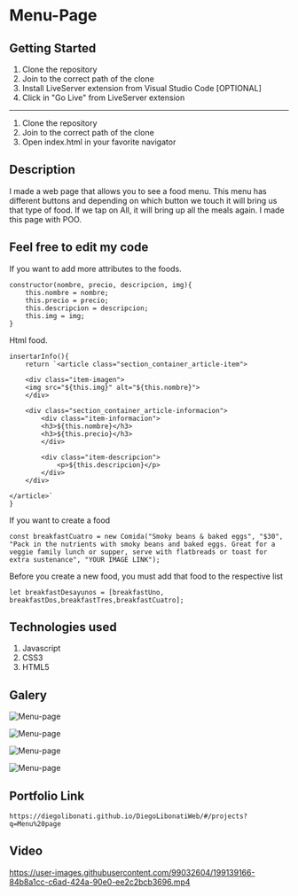 # Menu-Page

## Getting Started

1. Clone the repository
2. Join to the correct path of the clone
3. Install LiveServer extension from Visual Studio Code [OPTIONAL]
4. Click in "Go Live" from LiveServer extension

---

1. Clone the repository
2. Join to the correct path of the clone
3. Open index.html in your favorite navigator

## Description

I made a web page that allows you to see a food menu. This menu has different buttons and depending on which button we touch it will bring us that type of food. If we tap on All, it will bring up all the meals again. I made this page with POO.

## Feel free to edit my code

If you want to add more attributes to the foods.

```
constructor(nombre, precio, descripcion, img){
    this.nombre = nombre;
    this.precio = precio;
    this.descripcion = descripcion;
    this.img = img;
}
```

Html food.

```
insertarInfo(){
    return `<article class="section_container_article-item">

    <div class="item-imagen">
    <img src="${this.img}" alt="${this.nombre}">
    </div>

    <div class="section_container_article-informacion">
        <div class="item-informacion">
        <h3>${this.nombre}</h3>
        <h3>${this.precio}</h3>
        </div>

        <div class="item-descripcion">
            <p>${this.descripcion}</p>
        </div>
    </div>

</article>`
}
```

If you want to create a food

```
const breakfastCuatro = new Comida("Smoky beans & baked eggs", "$30", "Pack in the nutrients with smoky beans and baked eggs. Great for a veggie family lunch or supper, serve with flatbreads or toast for extra sustenance", "YOUR IMAGE LINK");
```

Before you create a new food, you must add that food to the respective list

```
let breakfastDesayunos = [breakfastUno, breakfastDos,breakfastTres,breakfastCuatro];
```

## Technologies used

1. Javascript
2. CSS3
3. HTML5

## Galery

![Menu-page](https://raw.githubusercontent.com/DiegoLibonati/DiegoLibonatiWeb/main/data/projects/Javascript/Imagenes/menu-0.jpg)

![Menu-page](https://raw.githubusercontent.com/DiegoLibonati/DiegoLibonatiWeb/main/data/projects/Javascript/Imagenes/menu-1.jpg)

![Menu-page](https://raw.githubusercontent.com/DiegoLibonati/DiegoLibonatiWeb/main/data/projects/Javascript/Imagenes/menu-2.jpg)

![Menu-page](https://raw.githubusercontent.com/DiegoLibonati/DiegoLibonatiWeb/main/data/projects/Javascript/Imagenes/menu-3.jpg)

## Portfolio Link

`https://diegolibonati.github.io/DiegoLibonatiWeb/#/projects?q=Menu%20page`

## Video


https://user-images.githubusercontent.com/99032604/199139166-84b8a1cc-c6ad-424a-90e0-ee2c2bcb3696.mp4

